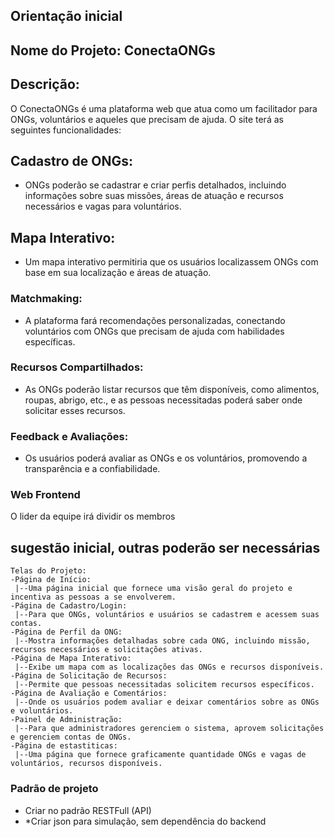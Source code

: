## Orientação inicial 
## Nome do Projeto: ConectaONGs

## Descrição:
O ConectaONGs é uma plataforma web que atua como um facilitador para ONGs, voluntários e aqueles que precisam de ajuda. O site terá as seguintes funcionalidades:

## Cadastro de ONGs: 
- ONGs poderão se cadastrar e criar perfis detalhados, incluindo informações sobre suas missões, áreas de atuação e recursos necessários e vagas para voluntários.

## Mapa Interativo: 
- Um mapa interativo permitiria que os usuários localizassem ONGs com base em sua localização e áreas de atuação.

### Matchmaking: 
- A plataforma fará recomendações personalizadas, conectando voluntários com ONGs que precisam de ajuda com habilidades específicas.

### Recursos Compartilhados: 
- As ONGs poderão listar recursos que têm disponíveis, como alimentos, roupas, abrigo, etc., e as pessoas necessitadas poderá saber onde solicitar esses recursos.

### Feedback e Avaliações: 
- Os usuários poderá avaliar as ONGs e os voluntários, promovendo a transparência e a confiabilidade.


  
### Web Frontend
 O lider da equipe irá dividir os membros

 ## sugestão inicial, outras poderão ser necessárias
 ```
Telas do Projeto:
-Página de Início:
  |--Uma página inicial que fornece uma visão geral do projeto e incentiva as pessoas a se envolverem.
-Página de Cadastro/Login:
  |--Para que ONGs, voluntários e usuários se cadastrem e acessem suas contas.
-Página de Perfil da ONG:
  |--Mostra informações detalhadas sobre cada ONG, incluindo missão, recursos necessários e solicitações ativas.
-Página de Mapa Interativo:
  |--Exibe um mapa com as localizações das ONGs e recursos disponíveis.
-Página de Solicitação de Recursos:
  |--Permite que pessoas necessitadas solicitem recursos específicos.
-Página de Avaliação e Comentários:
  |--Onde os usuários podem avaliar e deixar comentários sobre as ONGs e voluntários.
-Painel de Administração:
  |--Para que administradores gerenciem o sistema, aprovem solicitações e gerenciem contas de ONGs.
-Página de estastiticas:
  |--Uma página que fornece graficamente quantidade ONGs e vagas de voluntários, recursos disponíveis.
 ```

### Padrão de projeto
- Criar no padrão RESTFull (API)
- *Criar json para simulação, sem dependência do backend
